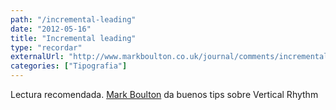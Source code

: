 ```yaml
---
path: "/incremental-leading"
date: "2012-05-16"
title: "Incremental leading"
type: "recordar"
externalUrl: "http://www.markboulton.co.uk/journal/comments/incremental-leading"
categories: ["Tipografia"]
---
```


Lectura recomendada. [Mark Boulton](http://www.markboulton.co.uk/) da buenos tips sobre Vertical Rhythm
